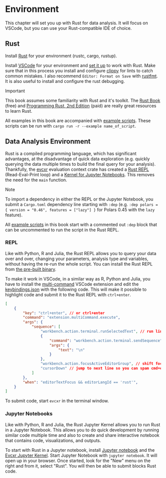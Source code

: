 # Environment

This chapter will set you up with Rust for data analysis. It will focus on VSCode, but you can use your Rust-compatible IDE of choice.

## Rust

Install [Rust](https://www.rust-lang.org/tools/install) for your environment (rustc, cargo, rustup). 

Install [VSCode](https://code.visualstudio.com/download) for your environment and [set it up](https://code.visualstudio.com/docs/languages/rust) to work with Rust. Make sure that in this process you install and configure [clippy](https://github.com/rust-lang/rust-clippy) for lints to catch common mistakes. I also recommend `Editor: Format on Save` with [rustfmt](https://github.com/rust-lang/rustfmt). It is also useful to install and configure the rust debugging. 

> [!IMPORTANT]
> This book assumes some familiarity with Rust and it's toolkit. The [Rust Book](https://doc.rust-lang.org/stable/book/) (free) and [Programming Rust, 2nd Edition](https://www.oreilly.com/library/view/programming-rust-2nd/9781492052586/) (paid) are really great resources to learn Rust.

All examples in this book are accompanied with [example scripts](https://github.com/EricFecteau/rust-data-analysis/tree/main/examples). These scripts can be run with `cargo run -r --example name_of_script`.

## Data Analysis Environment

Rust is a compiled programming language, which has significant advantages, at the disadvantage of quick data exploration (e.g. quickly querying the data multiple times to build the final query for your analysis). Thankfully, the [evcxr](https://github.com/evcxr/evcxr/blob/main/evcxr/README.md) evaluation context crate has created a [Rust REPL](https://github.com/evcxr/evcxr/blob/main/evcxr_repl/README.md) (Read-Eval-Print loop) and a [Kernel for Jupyter Notebooks]((https://github.com/evcxr/evcxr/blob/main/evcxr_jupyter/README.md)). This removes the need for the `main` function.


> [!NOTE]
> To import a dependency in either the REPL or the Jupyter Notebook, you submit a `Cargo.toml` dependency line starting with `:dep` (e.g. `:dep polars = { version = "0.46", features = ["lazy"] }` for Polars 0.45 with the `lazy` feature). 
>
> All [example scripts](https://github.com/EricFecteau/rust-data-analysis/tree/main/examples) in this book start with a commented out `:dep` block that can be uncommented to run the script in the Rust REPL. 

### REPL

Like with Python, R and Julia, the Rust REPL allows you to query your data over and over, changing your parameters, analysis type and variables, without having the re-run the whole script. You can install the Rust REPL from [the pre-built binary](https://github.com/evcxr/evcxr/blob/main/evcxr_repl/README.md).

To make it work in VSCode, in a similar way as R, Python and Julia, you have to install the [multi-command](https://marketplace.visualstudio.com/items?itemName=ryuta46.multi-command) VSCode extension and edit the [keybindings.json](https://code.visualstudio.com/docs/getstarted/keybindings#_advanced-customization) with the following code. This will make it possible to highlight code and submit it to the Rust REPL with `ctrl+enter`.

```json
[
    {
        "key": "ctrl+enter", // or ctrl+enter
        "command": "extension.multiCommand.execute",
        "args": {
            "sequence": [
                "workbench.action.terminal.runSelectedText", // run line
                {
                    "command": "workbench.action.terminal.sendSequence",
                    "args": {
                        "text": "\n"
                    }
                },
                "workbench.action.focusActiveEditorGroup", // shift focus back to editor
                "cursorDown" // jump to next line so you can spam cmd+enter
            ]
        },
        "when": "editorTextFocus && editorLangId == 'rust'",
    }
]
```
To submit code, start `evcxr` in the terminal window. 

### Jupyter Notebooks

Like with Python, R and Julia, the Rust Jupyter Kernel allows you to run Rust in a Jupyter Notebook. This allows you to do quick development by running similar code multiple time and also to create and share interactive notebook that contains code, visualizations, and outputs.

To start with Rust in a Jupyter notebook, install [Jupyter notebook](https://jupyter.org/install) and the [Evcxr Jupyter Kernel](https://github.com/evcxr/evcxr/blob/main/evcxr_jupyter/README.md). Start Jupyter Notebook with `jupyter notebook`. It will open up in your browser. Once started, look for the "New" menu on the right and from it, select "Rust". You will then be able to submit blocks Rust code. 
